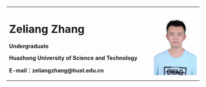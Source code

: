 <div>
<table border="0">
  <tr>
    <td>
      <h1>Zeliang Zhang</h1>
      <p><b>Undergraduate</b></p>
      <p><b>Huazhong University of Science and Technology</b></p>
      <p><b>E-mail：zeliangzhang@hust.edu.cn</b></p>
    </td>
    <td width="25%">
      <img src="/_DSC0963.JPG" width="100%">
    </td>
  </tr>
</table>
</div>

